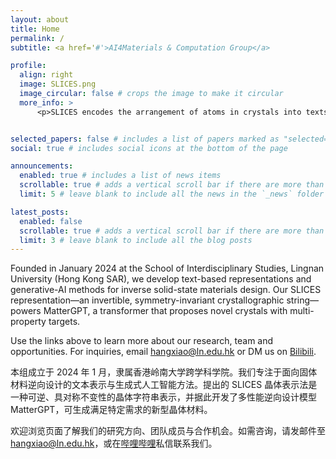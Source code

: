 ```yaml
---
layout: about
title: Home
permalink: /
subtitle: <a href='#'>AI4Materials & Computation Group</a>

profile:
  align: right
  image: SLICES.png
  image_circular: false # crops the image to make it circular
  more_info: >
      <p>SLICES encodes the arrangement of atoms in crystals into texts</p>


selected_papers: false # includes a list of papers marked as "selected={true}"
social: true # includes social icons at the bottom of the page

announcements:
  enabled: true # includes a list of news items
  scrollable: true # adds a vertical scroll bar if there are more than 3 news items
  limit: 5 # leave blank to include all the news in the `_news` folder

latest_posts:
  enabled: false
  scrollable: true # adds a vertical scroll bar if there are more than 3 new posts items
  limit: 3 # leave blank to include all the blog posts
---
```



Founded in January 2024 at the School of Interdisciplinary Studies, Lingnan University (Hong Kong SAR), we develop text-based representations and generative-AI methods for inverse solid-state materials design. Our SLICES representation—an invertible, symmetry-invariant crystallographic string—powers MatterGPT, a transformer that proposes novel crystals with multi-property targets.

Use the links above to learn more about our research, team and opportunities. For inquiries, email <hangxiao@ln.edu.hk> or DM us on [Bilibili](space.bilibili.com/398676911).


本组成立于 2024 年 1 月，隶属香港岭南大学跨学科学院。我们专注于面向固体材料逆向设计的文本表示与生成式人工智能方法。提出的 SLICES 晶体表示法是一种可逆、具对称不变性的晶体字符串表示，并据此开发了多性能逆向设计模型 MatterGPT，可生成满足特定需求的新型晶体材料。

欢迎浏览页面了解我们的研究方向、团队成员与合作机会。如需咨询，请发邮件至 <hangxiao@ln.edu.hk>，或在[哔哩哔哩](space.bilibili.com/398676911)私信联系我们。



